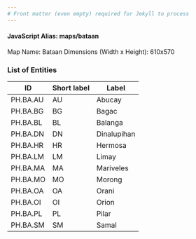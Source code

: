 ```yaml
---
# Front matter (even empty) required for Jekyll to process
---
```


#### JavaScript Alias: maps/bataan

Map Name: Bataan
Dimensions (Width x Height): 610x570





### List of Entities

ID | Short label | Label
---|---|---|
PH.BA.AU | AU | Abucay
PH.BA.BG | BG | Bagac
PH.BA.BL | BL | Balanga
PH.BA.DN | DN | Dinalupihan
PH.BA.HR | HR | Hermosa
PH.BA.LM | LM | Limay
PH.BA.MA | MA | Mariveles
PH.BA.MO | MO | Morong
PH.BA.OA | OA | Orani
PH.BA.OI | OI | Orion
PH.BA.PL | PL | Pilar
PH.BA.SM | SM | Samal